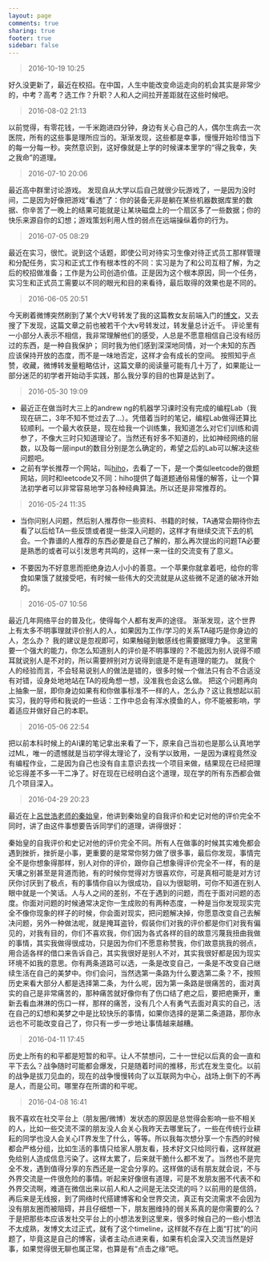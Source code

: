 ```yaml
---
layout: page
comments: true
sharing: true
footer: true
sidebar: false
---
```

> 2016-10-19 10:25

好久没更新了，最近在校招。在中国，人生中能改变命运走向的机会其实是非常少的，中考？高考？选工作？升职？人和人之间拉开差距就在这些时候吧。

> 2016-08-02 21:13

以前觉得，有零花钱，一千米跑进四分钟，身边有关心自己的人，偶尔生病去一次医院，所有的这些事是理所应当的。渐渐发现，这些都是幸事，慢慢开始珍惜当下的每一分每一秒。突然意识到，这好像就是上学的时候课本里学的“得之我幸，失之我命”的道理。

> 2016-07-10 20:06

最近高中群里讨论游戏。
发现自从大学以后自己就很少玩游戏了，一是因为没时间，二是因为好像把游戏“看透”了：你的装备无非是躺在某些机器数据库里的数据、你辛苦了一晚上的结果可能就是让某块磁盘上的一个扇区多了一些数据；你的快乐来源自你的幻想；游戏策划利用人性的弱点在远端操纵着你的行为。

> 2016-07-05 08:29

最近在实习，很忙。说到这个话题，即使公司对待实习生像对待正式员工那样管理和分配任务，实习和正式工作有根本性的不同：实习是为了和公司互相了解，为之后的校招做准备；工作是为公司创造价值。正是因为这个根本原因，同一个任务，实习生和正式员工需要以不同的眼光和目的来看待，最后取得的效果也是不同的。

> 2016-06-05 20:51

今天刷着微博突然刷到了某个大V号转发了我的这篇教女友前端入门的[博文](http://lifeofzjs.com/blog/2016/05/01/how-to-teach-gl-write-code/)，又去搜了下发现，这篇文章之前也被若干个大v号转发过，转发量总计近千。
评论里有一小部分人表示不相信，我非常理解他们的感受，人总是不愿意相信自己没有经历过的东西，是一种自我保护；
同时我为他们感到深深地同情，对一个未知的东西应该保持开放的态度，而不是一味地否定，这样才会有成长的空间。
按照知乎点赞，收藏，微博转发量粗略估计，这篇文章的阅读量可能有几十万了，如果能让一部分迷茫的初学者开始动手实践，那么我分享的目的也算是达到了。

> 2016-05-30 19:09

* 最近正在做当时大三上的andrew ng的机器学习课时没有完成的编程Lab（我现在研二，3年不知不觉过去了...）。凭借着当时的笔记，编程Lab做得还算比较顺利。一个最大收获是，现在给我一个训练集，我知道怎么对它们训练和调参了，不像大三时只知道理论了。当然还有好多不知道的，比如神经网络的层数，以及每一层input的数目分别是怎么确定的，希望之后的Lab可以解决这些问题吧。
* 之前有学长推荐一个网站，叫[hiho](http://hihocoder.com/)，去看了一下，是一个类似leetcode的做题网站，同时和leetcode又不同：hiho提供了每道题通俗易懂的解答，让一个算法初学者可以非常容易地学习各种经典算法。所以还是非常推荐的。

> 2016-05-24 11:35

* 当你问别人问题，然后别人推荐你一些资料、书籍的时候，TA通常会期待你去看了以后给TA一些反馈或者提一些深入问题的，这样才有继续交流下去的机会。一个靠谱的人推荐的东西必要是自己了解的，那么再次提出的问题TA必要是熟悉的或者可以引发思考共鸣的，这样一来一往的交流变有了意义。

* 不要因为不好意思而拒绝身边人小小的善意。一个苹果你就拿着吧，给你的零食如果饿了就接受吧，有时候一些伟大的交流就是从这些微不足道的破冰开始的。

> 2016-05-07 10:56

最近几年网络平台的普及化，使得每个人都有发声的途径。
渐渐发现，这个世界上有太多不明事理就评价别人的人，如果因为工作/学习的关系TA碰巧是你身边的人，怎么办？
我的建议是忽视即可，如果触碰到敏感线也需要据理力争。
这里需要一个强大的能力，你怎么知道别人的评价是不明事理的？不能因为别人说得不顺耳就说别人是不对的，所以需要辨别对方说得到底是不是有道理的能力。
就我个人的经验而言，不会轻易说别人的做法是错的，很多时候一个做法只有合不合适没有对错，设身处地地站在TA的视角想一想，没准我也会这么做。
把这个问题再向上抽象一层，即你身边如果有和你做事标准不一样的人，怎么办？这让我想起以前实习，我的导师和我说的一些话：工作中总会有浑水摸鱼的人，你不能被影响，学着适应并做好自己的本职。

> 2016-05-06 22:54

把以前本科时候上的AI课的笔记拿出来看了一下，原来自己当初也是那么认真地学过ML，唯一的遗憾就是当初学得太理论了，没有学以致用，一是因为课程竟然没有编程作业，二是因为自己也没有自主意识去找一个项目来做，结果现在已经把理论忘得差不多一干二净了。好在现在已经明白这个道理，现在学的所有东西都会做几个项目深入。

> 2016-04-29 20:23

最近在上[呂世浩老师的秦始皇](https://www.coursera.org/course/chinesehistory)，他讲到秦始皇的自我评价和史记对他的评价完全不同时，讲了由这件事想要告诉同学们的道理，讲得很好：

秦始皇的自我评价和史记对他的评价完全不同。所有人在做事的时候其实难免都会遇到挫折，挫折是小事，更重要的是常常你努力做了很多事，最后你发现，事情完全不是你想象得那样，别人对你的评价，跟你自己想象得评价完全不一样，有的是天壤之别甚至是背道而驰，有的时候你觉得对方很喜欢你，可是真相可能是对方讨厌你讨厌到了极点，有的事情你自以为很成功，自以为很聪明，可你不知道在别人眼中就是一个笑话。人与人之间的差别，不在于遇到的问题，而在于面对问题的态度。你面对问题的时候通常决定你一生成败的有两种态度，一种是当你发现现实完全不像你现象的样子的时候，你会面对现实，把问题解决掉，你愿意改变自己去解决问题，另外一种做法呢，就是掩耳盗铃，假装你们对我的评价都是你们对我有偏见的，对我有目的，你们不喜欢我，你们因为各式各样的目的故意污蔑我扭曲我做的事情，其实我做得很成功，只是因为你们不愿意称赞我，你们故意挑我的弱点，用合适各样的借口来告诉自己，其实我很好是别人不对，其实我很好都是因为现实环境不如我的意思。你有两条道路可以选，一条是改变自己，一条是不改变自己继续生活在自己的美梦中。你们会问，当然选第一条路为什么要选第二条？不，按照历史来看大部分人都是选择第二条，为什么呢，因为第一条路是很痛苦的，面对真实的自己是非常痛苦的，那种痛苦就好像你有了伤口结了疤之后，要把疤撕开，重新去看血淋淋的伤口一样，那样的痛苦，没有几个人有勇气去面对真实的自己，活在自己的幻想和美梦之中是比较快乐的事情，如果你选择的是第二条道路，那你永远也不可能改变自己了，你只有一步一步地让事情越来越糟。

> 2016-04-11 17:45

历史上所有的和平都是短暂的和平。让人不禁想问，二十一世纪以后真的会一直和平下去么？战争随时可能都会爆发，只是随着时间的推移，形式在发生变化。以前的战争是拔刀见血的，现在的战争慢慢转向了以互联网为中心，战场上倒下的不再是人，而是公司。哪里存在所谓的和平呢。

> 2016-04-08 16:41

我不喜欢在社交平台上（朋友圈/微博）发状态的原因是总觉得会影响一些不相关的人，比如一些交流不深的朋友没人会关心我昨天去哪里玩了，一些在传统行业耕耘的同学也没人会关心IT界发生了什么，等等。所以我每次想分享一个东西的时候都会严格分组，比如生活的事情只给家人朋友看，技术好文只给同行看，这样就避免给别人造成信息污染了。这样太累了，后来就干脆什么都不发了。当然也不是完全不发，遇到值得分享的东西还是一定会分享的。这样做的话有朋友就会说，不与外界交流是一件很危险的事情。听起来好像很有道理，可是不发朋友圈不代表不和外界交流啊，难道在微信出来以前人和人之间是无法交流的吗？以前用的是信鸽，再后来是无线报，到了网络时代搭建博客和全世界交流，真正有交流需求不会因为没有朋友圈而被阻碍，并且仔细想一下，朋友圈维持的弱关系真的是你需要的么？于是把那些本应该发社交平台上的小想法发到这里来，很多时候自己的一些小想法不太成熟，发博文太过正式，就有了这个timeline，这样就不存在上面“打扰”的问题了，毕竟这是自己的博客，读者主动点进来看，如果有机会深入交流当然是好事，如果觉得很无聊也属正常，也算是有“点击之缘”吧。


